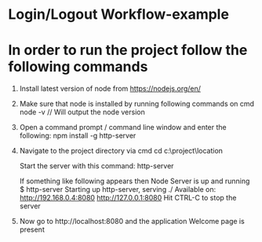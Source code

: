 Login/Logout Workflow-example
==============================
# In order to run the project follow the following commands

1. Install latest version of node from https://nodejs.org/en/
2. Make sure that node is installed by running following commands on cmd
   node -v // Will output the node version
3. Open a command prompt / command line window and enter the following:
   npm install -g http-server
4. Navigate to the project directory via cmd
   cd c:\project\location

   Start the server with this command:
   http-server

   If something like following appears then Node Server is up and running
   $ http-server
   Starting up http-server, serving ./
   Available on:
     http://192.168.0.4:8080
     http://127.0.0.1:8080
   Hit CTRL-C to stop the server

5. Now go to http://localhost:8080 and the application Welcome page is present
